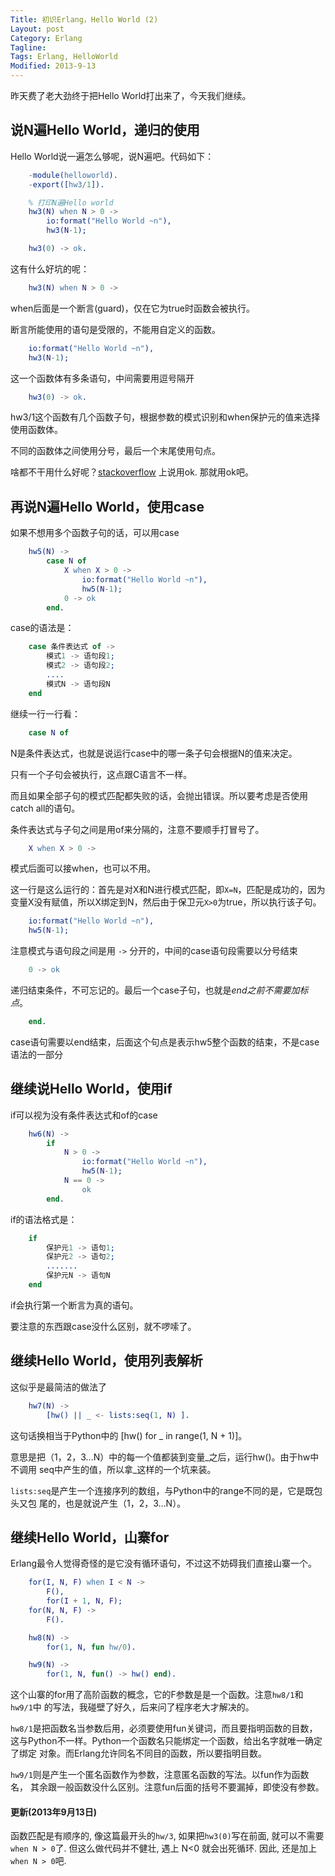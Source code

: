 ```yaml
---
Title: 初识Erlang，Hello World (2)
Layout: post
Category: Erlang
Tagline: 
Tags: Erlang, HelloWorld
Modified: 2013-9-13
---
```


昨天费了老大劲终于把Hello World打出来了，今天我们继续。

## 说N遍Hello World，递归的使用

Hello World说一遍怎么够呢，说N遍吧。代码如下：

```erlang
    -module(helloworld).
    -export([hw3/1]).

    % 打印N遍Hello world
    hw3(N) when N > 0 ->
        io:format("Hello World ~n"),
        hw3(N-1);

    hw3(0) -> ok.
```

这有什么好坑的呢：

```erlang
    hw3(N) when N > 0 ->
```

when后面是一个断言(guard)，仅在它为true时函数会被执行。

断言所能使用的语句是受限的，不能用自定义的函数。

```erlang
    io:format("Hello World ~n"),
    hw3(N-1);
```

这一个函数体有多条语句，中间需要用逗号隔开

```erlang
    hw3(0) -> ok.
```

hw3/1这个函数有几个函数子句，根据参数的模式识别和when保护元的值来选择使用函数体。

不同的函数体之间使用分号，最后一个末尾使用句点。

啥都不干用什么好呢？[stackoverflow](http://stackoverflow.com/questions/1126755/in-erlang-is-there-a-way-to-create-an-empty-function)
上说用ok. 那就用ok吧。

## 再说N遍Hello World，使用case

如果不想用多个函数子句的话，可以用case

```erlang
    hw5(N) ->
        case N of
            X when X > 0 ->
                io:format("Hello World ~n"),
                hw5(N-1);
            0 -> ok
        end.
```

case的语法是：

```erlang
    case 条件表达式 of ->
        模式1 -> 语句段1;
        模式2 -> 语句段2;
        ....
        模式N -> 语句段N
    end
```

继续一行一行看：

```erlang
    case N of
```

N是条件表达式，也就是说运行case中的哪一条子句会根据N的值来决定。

只有一个子句会被执行，这点跟C语言不一样。

而且如果全部子句的模式匹配都失败的话，会抛出错误。所以要考虑是否使用catch all的语句。

条件表达式与子句之间是用of来分隔的，注意不要顺手打冒号了。

```erlang
    X when X > 0 ->
```

模式后面可以接when，也可以不用。

这一行是这么运行的：首先是对X和N进行模式匹配，即`X=N`，匹配是成功的，因为
变量X没有赋值，所以X绑定到N，然后由于保卫元`X>0`为true，所以执行该子句。

```erlang
    io:format("Hello World ~n"),
    hw5(N-1);
```

注意模式与语句段之间是用 `->` 分开的，中间的case语句段需要以分号结束

```erlang
    0 -> ok
```

递归结束条件，不可忘记的。最后一个case子句，也就是*end之前不需要加标点*。

```erlang
    end.
```

case语句需要以end结束，后面这个句点是表示hw5整个函数的结束，不是case语法的一部分


## 继续说Hello World，使用if

if可以视为没有条件表达式和of的case

```erlang
    hw6(N) ->
        if
            N > 0 ->
                io:format("Hello World ~n"),
                hw5(N-1);
            N == 0 ->
                ok
        end.
```

if的语法格式是：

```erlang
    if
        保护元1 -> 语句1;
        保护元2 -> 语句2;
        .......
        保护元N -> 语句N
    end
```

if会执行第一个断言为真的语句。

要注意的东西跟case没什么区别，就不啰嗦了。


## 继续Hello World，使用列表解析

这似乎是最简洁的做法了

```erlang
    hw7(N) ->
        [hw() || _ <- lists:seq(1, N) ].
```

这句话换相当于Python中的 [hw() for _ in range(1, N + 1)]。

意思是把（1，2，3...N）中的每一个值都装到变量_之后，运行hw()。由于hw中不调用
seq中产生的值，所以拿_这样的一个坑来装。

`lists:seq`是产生一个连接序列的数组，与Python中的range不同的是，它是既包头又包
尾的，也是就说产生（1，2，3...N）。


## 继续Hello World，山寨for

Erlang最令人觉得奇怪的是它没有循环语句，不过这不妨碍我们直接山寨一个。

```erlang
    for(I, N, F) when I < N ->
        F(),
        for(I + 1, N, F);
    for(N, N, F) ->
        F().

    hw8(N) ->
        for(1, N, fun hw/0).

    hw9(N) ->
        for(1, N, fun() -> hw() end).
```

这个山寨的for用了高阶函数的概念，它的F参数是是一个函数。注意`hw8/1`和`hw9/1`中
的写法，我碰壁了好久，后来问了程序老大才解决的。

`hw8/1`是把函数名当参数后用，必须要使用fun关键词，而且要指明函数的目数，
这与Python不一样。Python一个函数名只能绑定一个函数，给出名字就唯一确定了绑定
对象。而Erlang允许同名不同目的函数，所以要指明目数。

`hw9/1`则是产生一个匿名函数作为参数，注意匿名函数的写法。以fun作为函数名，
其余跟一般函数没什么区别。注意fun后面的括号不要漏掉，即使没有参数。

#### 更新(2013年9月13日)

函数匹配是有顺序的, 像这篇最开头的`hw/3`, 如果把`hw3(0)`写在前面,
就可以不需要`when N > 0`了. 但这么做代码并不健壮, 遇上 N<0 就会出死循环.
因此, 还是加上`when N > 0`吧.




